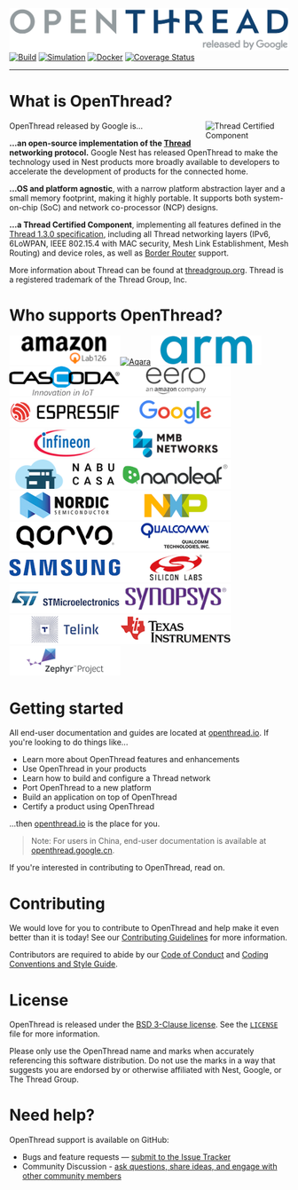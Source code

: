 [![OpenThread][ot-logo]][ot-repo] [![Build][ot-gh-action-build-svg]][ot-gh-action-build] [![Simulation][ot-gh-action-simulation-svg]][ot-gh-action-simulation] [![Docker][ot-gh-action-docker-svg]][ot-gh-action-docker] [![Coverage Status][ot-codecov-svg]][ot-codecov]

---

# What is OpenThread?

OpenThread released by Google is... <a href="https://www.threadgroup.org/What-is-Thread/Thread-Benefits#certifiedproducts"> <img src="https://cdn.rawgit.com/openthread/openthread/ab4c4e1e/doc/images/certified.svg" alt="Thread Certified Component" width="150px" align="right"> </a>

**...an open-source implementation of the [Thread](https://www.threadgroup.org/What-is-Thread/Overview) networking protocol.** Google Nest has released OpenThread to make the technology used in Nest products more broadly available to developers to accelerate the development of products for the connected home.

**...OS and platform agnostic**, with a narrow platform abstraction layer and a small memory footprint, making it highly portable. It supports both system-on-chip (SoC) and network co-processor (NCP) designs.

**...a Thread Certified Component**, implementing all features defined in the [Thread 1.3.0 specification](https://www.threadgroup.org/support#specifications), including all Thread networking layers (IPv6, 6LoWPAN, IEEE 802.15.4 with MAC security, Mesh Link Establishment, Mesh Routing) and device roles, as well as [Border Router](https://github.com/openthread/ot-br-posix) support.

More information about Thread can be found at [threadgroup.org](http://threadgroup.org/). Thread is a registered trademark of the Thread Group, Inc.

[ot-repo]: https://github.com/openthread/openthread
[ot-logo]: https://github.com/openthread/openthread/raw/main/doc/images/openthread_logo.png
[ot-gh-action-build]: https://github.com/openthread/openthread/actions?query=workflow%3ABuild+branch%3Amain+event%3Apush
[ot-gh-action-build-svg]: https://github.com/openthread/openthread/workflows/Build/badge.svg?branch=main&event=push
[ot-gh-action-simulation]: https://github.com/openthread/openthread/actions?query=workflow%3ASimulation+branch%3Amain+event%3Apush
[ot-gh-action-simulation-svg]: https://github.com/openthread/openthread/workflows/Simulation/badge.svg?branch=main&event=push
[ot-gh-action-docker]: https://github.com/openthread/openthread/actions?query=workflow%3ADocker+branch%3Amain+event%3Apush
[ot-gh-action-docker-svg]: https://github.com/openthread/openthread/workflows/Docker/badge.svg?branch=main&event=push
[ot-codecov]: https://codecov.io/gh/openthread/openthread
[ot-codecov-svg]: https://codecov.io/gh/openthread/openthread/branch/main/graph/badge.svg

# Who supports OpenThread?

<a href="https://www.amazon.com/"><img src="https://github.com/openthread/openthread/raw/main/doc/images/ot-contrib-amazon.png" alt="Amazon" width="200px"></a><a href="https://www.aqara.com/"><img src="https://github.com/openthread/openthread/raw/main/doc/images/ot-contrib-aqara.png" alt="Aqara" width="200px"></a><a href="https://www.arm.com/"><img src="https://github.com/openthread/openthread/raw/main/doc/images/ot-contrib-arm.png" alt="ARM" width="200px"></a><a href="https://www.cascoda.com/"><img src="https://github.com/openthread/openthread/raw/main/doc/images/ot-contrib-cascoda.png" alt="Cascoda" width="200px"></a><a href="https://www.eero.com/"><img src="https://github.com/openthread/openthread/raw/main/doc/images/ot-contrib-eero.png" alt="Eero" width="200px"></a><a href="https://www.espressif.com/"><img src="https://github.com/openthread/openthread/raw/main/doc/images/ot-contrib-espressif-github.png" alt="Espressif" width="200px"></a><a href="https://www.google.com/"><img src="https://github.com/openthread/openthread/raw/main/doc/images/ot-contrib-google.png" alt="Google" width="200px"></a><a href="https://www.infineon.com/"><img src="https://github.com/openthread/openthread/raw/main/doc/images/ot-contrib-infineon.png" alt="Infineon" width="200px"></a><a href="https://mmbnetworks.com/"><img src="https://github.com/openthread/openthread/raw/main/doc/images/ot-contrib-mmb-networks.png" alt="MMB Networks" width="200px"></a><a href="https://www.nabucasa.com/"><img src="https://github.com/openthread/openthread/raw/main/doc/images/ot-contrib-nabu-casa.png" alt="Nabu Casa" width="200px"></a><a href="https://www.nanoleaf.me/"><img src="https://github.com/openthread/openthread/raw/main/doc/images/ot-contrib-nanoleaf.png" alt="Nanoleaf" width="200px"></a><a href="http://www.nordicsemi.com/"><img src="https://github.com/openthread/openthread/raw/main/doc/images/ot-contrib-nordic.png" alt="Nordic" width="200px"></a><a href="http://www.nxp.com/"><img src="https://github.com/openthread/openthread/raw/main/doc/images/ot-contrib-nxp.png" alt="NXP" width="200px"></a><a href="http://www.qorvo.com/"><img src="https://github.com/openthread/openthread/raw/main/doc/images/ot-contrib-qorvo.png" alt="Qorvo" width="200px"></a><a href="https://www.qualcomm.com/"><img src="https://github.com/openthread/openthread/raw/main/doc/images/ot-contrib-qc.png" alt="Qualcomm" width="200px"></a><a href="https://www.samsung.com/"><img src="https://github.com/openthread/openthread/raw/main/doc/images/ot-contrib-samsung.png" alt="Samsung" width="200px"></a><a href="https://www.silabs.com/"><img src="https://github.com/openthread/openthread/raw/main/doc/images/ot-contrib-silabs.png" alt="Silicon Labs" width="200px"></a><a href="https://www.st.com/"><img src="https://github.com/openthread/openthread/raw/main/doc/images/ot-contrib-stm.png" alt="STMicroelectronics" width="200px"></a><a href="https://www.synopsys.com/"><img src="https://github.com/openthread/openthread/raw/main/doc/images/ot-contrib-synopsys.png" alt="Synopsys" width="200px"></a><a href="https://www.telink-semi.com/"><img src="https://github.com/openthread/openthread/raw/main/doc/images/ot-contrib-telink-github.png" alt="Telink Semiconductor" width="200px"></a><a href="https://www.ti.com/"><img src="https://github.com/openthread/openthread/raw/main/doc/images/ot-contrib-ti.png" alt="Texas Instruments" width="200px"></a><a href="https://www.zephyrproject.org/"><img src="https://github.com/openthread/openthread/raw/main/doc/images/ot-contrib-zephyr.png" alt="Zephyr Project" width="200px"></a>

# Getting started

All end-user documentation and guides are located at [openthread.io](https://openthread.io). If you're looking to do things like...

- Learn more about OpenThread features and enhancements
- Use OpenThread in your products
- Learn how to build and configure a Thread network
- Port OpenThread to a new platform
- Build an application on top of OpenThread
- Certify a product using OpenThread

...then [openthread.io](https://openthread.io) is the place for you.

> Note: For users in China, end-user documentation is available at [openthread.google.cn](https://openthread.google.cn).

If you're interested in contributing to OpenThread, read on.

# Contributing

We would love for you to contribute to OpenThread and help make it even better than it is today! See our [Contributing Guidelines](https://github.com/openthread/openthread/blob/main/CONTRIBUTING.md) for more information.

Contributors are required to abide by our [Code of Conduct](https://github.com/openthread/openthread/blob/main/CODE_OF_CONDUCT.md) and [Coding Conventions and Style Guide](https://github.com/openthread/openthread/blob/main/STYLE_GUIDE.md).

# License

OpenThread is released under the [BSD 3-Clause license](https://github.com/openthread/openthread/blob/main/LICENSE). See the [`LICENSE`](https://github.com/openthread/openthread/blob/main/LICENSE) file for more information.

Please only use the OpenThread name and marks when accurately referencing this software distribution. Do not use the marks in a way that suggests you are endorsed by or otherwise affiliated with Nest, Google, or The Thread Group.

# Need help?

OpenThread support is available on GitHub:

- Bugs and feature requests — [submit to the Issue Tracker](https://github.com/openthread/openthread/issues)
- Community Discussion - [ask questions, share ideas, and engage with other community members](https://github.com/openthread/openthread/discussions)
